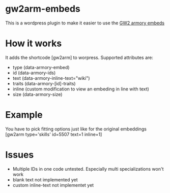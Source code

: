 # gw2arm-embeds

This is a wordpress plugin to make it easier to use the [GW2 armory embeds](https://github.com/madou/armory-embeds)

# How it works

It adds the shortcode [gw2arm] to worpress. Supported attributes are:

- type (data-armory-embed)
- id (data-armory-ids)
- text (data-armory-inline-text="wiki")
- traits (data-armory-[id]-traits)
- inline (custom modification to view an embeding in line with text)
- size (data-armory-size)

# Example

You have to pick fitting options just like for the original embeddings
[gw2arm type='skills' id=5507 text=1 inline=1]

# Issues
- Multiple IDs in one code untested. Especially multi specializations won't work
- blank text not implemented yet
- custom inline-text not implementet yet
